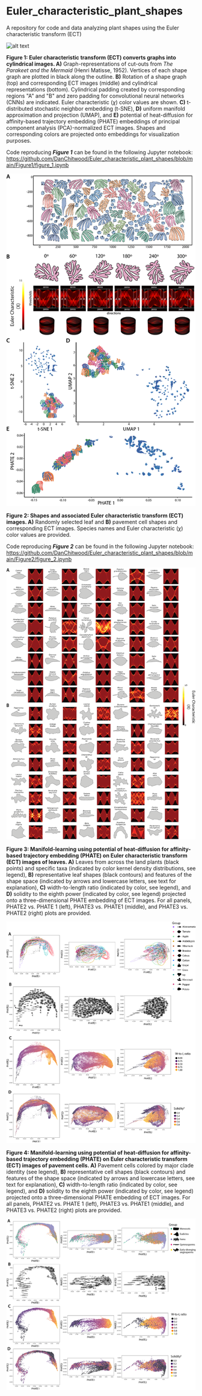 # Euler_characteristic_plant_shapes
A repository for code and data analyzing plant shapes using the Euler characteristic transform (ECT)

![alt text](https://github.com/DanChitwood/Euler_characteristic_plant_shapes/blob/main/ect_animation.gif)

**Figure 1: Euler characteristic transform (ECT) converts graphs into cylindrical images. A)** Graph-representations of cut-outs from *The Parakeet and the Mermaid* (Henri Matisse, 1952). Vertices of each shape graph are plotted in black along the outline. **B)** Rotation of a shape graph (top) and corresponding ECT images (middle) and cylindrical representations (bottom). Cylindrical padding created by corresponding regions "A" and "B" and zero padding for convolutional neural networks (CNNs) are indicated. Euler characteristic ($\chi$) color values are shown. **C)** t-distributed stochastic neighbor embedding (t-SNE), **D)** uniform manifold approximation and projection (UMAP), and **E)** potential of heat-diffusion for affinity-based trajectory embedding (PHATE) embeddings of principal component analysis (PCA)-normalized ECT images. Shapes and corresponding colors are projected onto embeddings for visualization purposes.

Code reproducing ***Figure 1*** can be found in the following Jupyter notebook: https://github.com/DanChitwood/Euler_characteristic_plant_shapes/blob/main/Figure1/figure_1.ipynb

![alt text](https://github.com/DanChitwood/Euler_characteristic_plant_shapes/blob/main/Figure1/Figure1.png)

**Figure 2: Shapes and associated Euler characteristic transform (ECT) images. A)** Randomly selected leaf and **B)** pavement cell shapes and corresponding ECT images. Species names and Euler characteristic ($\chi$) color values are provided.

Code reproducing ***Figure 2*** can be found in the following Jupyter notebook: https://github.com/DanChitwood/Euler_characteristic_plant_shapes/blob/main/Figure2/figure_2.ipynb

![alt text](https://github.com/DanChitwood/Euler_characteristic_plant_shapes/blob/main/Figure2/Figure2.png)

**Figure 3: Manifold-learning using potential of heat-diffusion for affinity-based trajectory embedding (PHATE) on Euler characteristic transform (ECT) images of leaves. A)** Leaves from across the land plants (black points) and specific taxa (indicated by color kernel density distributions, see legend), **B)** representative leaf shapes (black contours) and features of the shape space (indicated by arrows and lowercase letters, see text for explanation), **C)** width-to-length ratio (indicated by color, see legend), and **D)** solidity to the eighth power (indicated by color, see legend) projected onto a three-dimensional PHATE embedding of ECT images. For all panels, PHATE2 vs. PHATE 1 (left), PHATE3 vs. PHATE1 (middle), and PHATE3 vs. PHATE2 (right) plots are provided.

![alt text](https://github.com/DanChitwood/Euler_characteristic_plant_shapes/blob/main/Figure3/Figure3.png)

**Figure 4: Manifold-learning using potential of heat-diffusion for affinity-based trajectory embedding (PHATE) on Euler characteristic transform (ECT) images of pavement cells. A)** Pavement cells colored by major clade identity (see legend), **B)** representative cell shapes (black contours) and features of the shape space (indicated by arrows and lowercase letters, see text for explanation), **C)** width-to-length ratio (indicated by color, see legend), and **D)** solidity to the eighth power (indicated by color, see legend) projected onto a three-dimensional PHATE embedding of ECT images. For all panels, PHATE2 vs. PHATE 1 (left), PHATE3 vs. PHATE1 (middle), and PHATE3 vs. PHATE2 (right) plots are provided.

![alt text](https://github.com/DanChitwood/Euler_characteristic_plant_shapes/blob/main/Figure4/Figure4.png)
